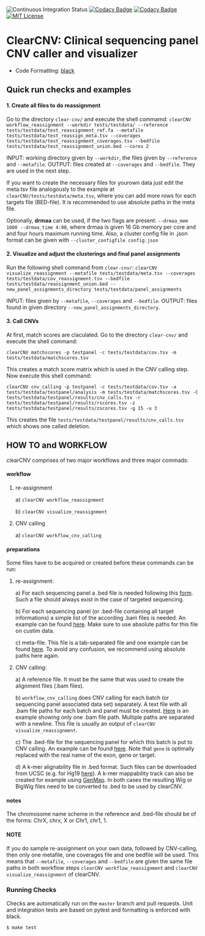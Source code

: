 ![Continuous Integration Status](https://github.com/bihealth/clear-CNV/workflows/CI/badge.svg)
[![Codacy Badge](https://app.codacy.com/project/badge/Coverage/2eaafb57fbb74a46b918e9f58142c880)](https://www.codacy.com?utm_source=github.com&utm_medium=referral&utm_content=bihealth/clear-CNV&utm_campaign=Badge_Coverage)
[![Codacy Badge](https://app.codacy.com/project/badge/Grade/2eaafb57fbb74a46b918e9f58142c880)](https://www.codacy.com?utm_source=github.com&amp;utm_medium=referral&amp;utm_content=bihealth/clear-CNV&amp;utm_campaign=Badge_Grade)
[![MIT License](https://img.shields.io/badge/License-MIT-green.svg)](https://opensource.org/licenses/MIT)

# ClearCNV: Clinical sequencing panel CNV caller and visualizer

- Code Formatting: [black](https://github.com/psf/black)

## Quick run checks and examples

#### 1. Create all files to do reassignment

Go to the directory `clear-cnv/` and execute the shell commamd:
```clearCNV workflow_reassignment --workdir tests/testdata/ --reference tests/testdata/test_reassignment_ref.fa --metafile tests/testdata/test_reassign_meta.tsv --coverages tests/testdata/test_reassignment_coverages.tsv --bedfile tests/testdata/test_reassignment_union.bed --cores 2```

INPUT: working directory given by `--workdir`, the files given by `--reference` and `--metafile`.
OUTPUT: files created at `--coverages` and `--bedfile`. They are used in the next step.

If you want to create the necessary files for yourown data just edit the meta.tsv file analogously to the example at `clearCNV/tests/testdata/meta.tsv`, where you can add more rows for each targets file (BED-file). It is recommended to use absolute paths in the meta file.

Optionally, **drmaa** can be used, if the two flags are present:
`--drmaa_mem 1600 --drmaa_time 4:00`,
where drmaa is given 16 Gb memory per core and and four hours maximum running time.
Also, a cluster config file in .json format can be given with `--cluster_configfile config.json`

#### 2. Visualize and adjust the clusterings and final panel assignments

Run the following shell command from `clear-cnv/`:
```clearCNV visualize_reassignment --metafile tests/testdata/meta.tsv --coverages tests/testdata/cov_reassignment.tsv --bedfile tests/testdata/reassignment_union.bed --new_panel_assignments_directory tests/testdata/panel_assignments```

INPUT: files given by `--metafile`, `--coverages` and `--bedfile`.
OUTPUT: files found in given directory `--new_panel_assignments_directory`.

#### 3. Call CNVs

At first, match scores are claculated. Go to the directory `clear-cnv/` and execute the shell command:

```clearCNV matchscores -p testpanel -c tests/testdata/cov.tsv -m tests/testdata/matchscores.tsv```

This creates a match score matrix which is used in the CNV calling step.
Now execute this shell command:

```clearCNV cnv_calling -p testpanel -c tests/testdata/cov.tsv -a tests/testdata/testpanel/analysis -m tests/testdata/matchscores.tsv -C tests/testdata/testpanel/results/cnv_calls.tsv -r tests/testdata/testpanel/results/rscores.tsv -z tests/testdata/testpanel/results/zscores.tsv -g 15 -u 3```

This creates the file `tests/testdata/testpanel/results/cnv_calls.tsv` which shows one called deletion.



## HOW TO and WORKFLOW

clearCNV comprises of two major workflows and three major commads:

#### workflow

1) re-assignment
    
    a) `clearCNV workflow_reassignment`
    
    b) `clearCNV visualize_reassignment`
    
2) CNV calling
    
    a) `clearCNV workflow_cnv_calling`

#### preparations

Some files have to be acquired or created before these commands can be run:
1) re-assignment:
    
    a) For each sequencing panel a .bed file is needed following this [form](tests/testdata/panel1.bed). Such a file should always exist in the case of targeted sequencing.
    
    b) For each sequencing panel (or .bed-file containing all target informations) a simple list of the according .bam files is needed. An example can be found [here](tests/testdata/reassignment_p1_bamfiles.txt). Make sure to use absolute paths for this file on custim data.
    
    c) meta-file. This file is a tab-separated file and one example can be found [here](tests/testdata/meta.tsv). To avoid any confusion, we recommend using absolute paths here again.

2) CNV calling:

    a) A reference file. It must be the same that was used to create the alignment files (.bam files).
    
    b) `workflow_cnv_calling` does CNV calling for each batch (or sequencing panel associated data set) separately. A text file with all .bam file paths for each batch and panel must be created. [Here](tests/testdata/test_reassignment_p1_bamfiles.txt) is an example showing only one .bam file path. Multiple paths are separated with a newline. This file is usually an output of `clearCNV visualize_reassignment`.
    
    c) The .bed-file for the sequencing panel for which this batch is put to CNV calling. An example can be found [here](tests/testdata/panel1.bed). Note that `gene` is optimally replaced with the real name of the exon, gene or target.
    
    d) A k-mer alignability file in .bed format. Such files can be downloaded from UCSC (e.g. for Hg19 [here](http://genome.ucsc.edu/cgi-bin/hgFileUi?db=hg19&g=wgEncodeMapability)). A k-mer mappability track can also be created for example using [GenMap](https://github.com/cpockrandt/genmap). In both cases the resulting Wig or BigWig files need to be converted to .bed to be used by clearCNV.

#### notes
The chromosome name scheme in the reference and .bed-file should be of the forms: ChrX, chrx, X or Chr1, chr1, 1.


#### NOTE
If you do sample re-assignment on your own data, followed by CNV-calling, then only one metafile, one coverages file and one bedfile will be used. This means that `--metafile`, `--coverages` and `--bedfile` are given the same file paths in both workflow steps `clearCNV workflow_reassignment` and `clearCNV visualize_reassignment` of clearCNV.

### Running Checks

Checks are automatically run on the `master` branch and pull requests.
Unit and integration tests are based on pytest and formatting is enforced with black.


```bash
$ make test
```
